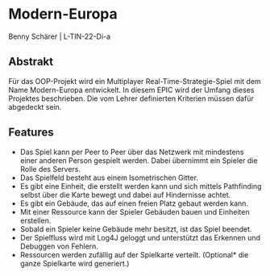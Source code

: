 # Modern-Europa
Benny Schärer | L-TIN-22-Di-a
## Abstrakt
Für das OOP-Projekt wird ein Multiplayer Real-Time-Strategie-Spiel mit dem Name Modern-Europa entwickelt. In diesem EPIC wird der Umfang dieses Projektes beschrieben. Die vom Lehrer definierten Kriterien müssen dafür abgedeckt sein.
## Features
-	Das Spiel kann per Peer to Peer über das Netzwerk mit mindestens einer anderen Person gespielt werden. Dabei übernimmt ein Spieler die Rolle des Servers.
-	Das Spielfeld besteht aus einem Isometrischen Gitter.
-	Es gibt eine Einheit, die erstellt werden kann und sich mittels Pathfinding selbst über die Karte bewegt und dabei auf Hindernisse achtet.
-	Es gibt ein Gebäude, das auf einen freien Platz gebaut werden kann.
-	Mit einer Ressource kann der Spieler Gebäuden bauen und Einheiten erstellen.
-	Sobald ein Spieler keine Gebäude mehr besitzt, ist das Spiel beendet.
-	Der Spielfluss wird mit Log4J geloggt und unterstützt das Erkennen und Debuggen von Fehlern.
-	Ressourcen werden zufällig auf der Spielkarte verteilt. (Optional* die ganze Spielkarte wird generiert.)
